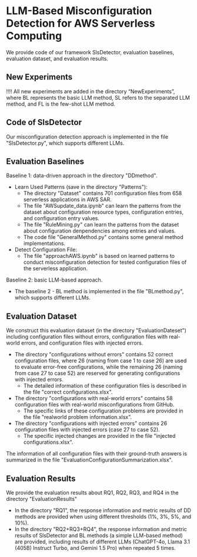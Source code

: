 # LLM-Based Misconfiguration Detection for AWS Serverless Computing

We provide code of our framework SlsDetector, evaluation baselines, evaluation dataset, and evaluation results.


## New Experiments

!!!! All new experiments are added in the directory “NewExperiments”, where BL represents the basic LLM method, SL refers to the separated LLM method, and FL is the few-shot LLM method.


## Code of SlsDetector

Our misconfiguration detection approach is implemented in the file "SlsDetector.py", which supports different LLMs.

## Evaluation Baselines

Baseline 1: data-driven approach in the directory "DDmethod".

- Learn Used Patterns (save in the directory "Patterns"): 
    - The directory "Dataset" contains 701 configuration files from 658 serverless applications in AWS SAR.
    - The file "AWSupdate_data.ipynb" can learn the patterns from the dataset about configuration resource types, configuration entries, and configuration entry values.
    - The file "RuleMining.py" can learn the patterns from the dataset about configuration denpendencies among entries and values.
    - The code file "GeneralMethod.py" contains some general method implementations.
- Detect Configuration File:
    - The file "approachAWS.ipynb" is based on learned patterns to conduct misconfiguration detection for tested configuration files of the serverless application.

Baseline 2: basic LLM-based approach.

- The baseline 2 - BL method is implemented in the file "BLmethod.py", which supports different LLMs.

## Evaluation Dataset

We construct this evaluation dataset (in the directory "EvaluationDateset") including configuration files without errors, configuration files with real-world errors, and configuration files with injected errors.

- The directory "configurations without errors" contains 52 correct configuration files, where 26 (naming from case 1 to case 26) are used to evaluate error-free configurations, while the remaining 26  (naming from case 27 to case 52) are reserved for generating configurations with injected errors.
    - The detailed information of these configuration files is described in the file "correct configurations.xlsx".
- The directory "configurations with real-world errors" contains 58 configuration files with real-world misconfigurations from GitHub.
    - The specific links of these configuration problems are provided in the file "realworld problem information.xlsx".
- The directory "configurations with injected errors" contains 26 configuration files with injected errors (case 27 to case 52).
    - The specific injected changes are provided in the file "injected configurations.xlsx".

The information of all configuration files with their ground-truth answers is summarized in the file "EvaluationConfigurationSummarization.xlsx".



## Evaluation Results

We provide the evaluation results about RQ1, RQ2, RQ3, and RQ4 in the directory "EvaluationResults"

- In the directory "RQ1", the response information and metric results of DD methods are provided when using different thresholds (1%, 3%, 5%, and 10%).
- In the directory "RQ2+RQ3+RQ4", the response information and metric results of SlsDetector and BL methods (a simple LLM-based method) are provided, including results of different LLMs (ChatGPT-4o, Llama 3.1 (405B) Instruct Turbo, and Gemini 1.5 Pro) when repeated 5 times.

